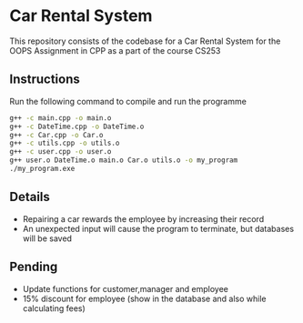 # Car Rental System
This repository consists of the codebase for a Car Rental System for the OOPS Assignment in CPP as a part of the course CS253

## Instructions 

Run the following command to compile and run the programme 
```bash
g++ -c main.cpp -o main.o
g++ -c DateTime.cpp -o DateTime.o
g++ -c Car.cpp -o Car.o
g++ -c utils.cpp -o utils.o
g++ -c user.cpp -o user.o
g++ user.o DateTime.o main.o Car.o utils.o -o my_program
./my_program.exe
```

## Details

- Repairing a car rewards the employee by increasing their record
- An unexpected input will cause the program to terminate, but databases will be saved

## Pending 

- Update functions for customer,manager and employee
- 15% discount for employee (show in the database and also while calculating fees)